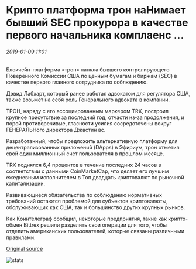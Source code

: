 # Крипто платформа трон наНимает бывший SEC прокурора в качестве первого начальника комплаенс ...

###### 2019-01-09 11:01

Блокчейн-платформа «трон» наняла бывшего контролирующего Поверенного Комиссии США по ценным бумагам и биржам (SEC) в качестве первого главного сотрудника по соблюдению.

Дэвид Лабхарт, который ранее работал адвокатом для регулятора США, также возьмет на себя роль Генерального адвоката в компании.

ТРОН, наряду с его ассоциированным маркером TRX, построил крупное присутствие за последний год, отчасти из-за продолжения, и порой противоречивые, гласности усилия сосредоточены вокруг ГЕНЕРАЛЬНого директора Джастин вс.

Разработанный, чтобы предложить альтернативную платформу для децентрализованных приложений (DApps) в Эфириум, трон отметил свой один миллионный счет пользователя в прошлом месяце.

TRX поднялся 6,4 процентов в течение последних 24 часов в соответствии с данными CoinMarketCap, что делает его лучшим ежедневным исполнителем в Топ двадцать криптовалют по рыночной капитализации.

Развивающиеся обязательства по соблюдению нормативных требований остаются проблемой для субъектов криптовалюты, обслуживающих как США, так и большинство других крупных рынков.

Как Коинтелеграф сообщил, некоторые предприятия, такие как крипто-обмен Bittrex решили разделить свои операции для того, чтобы отделить американских пользователей, которые связаны различными правилами.

[Original source](https://cointelegraph.com/news/crypto-platform-tron-hires-former-sec-attorney-as-first-chief-of-compliance)

![stats](https://c.statcounter.com/11760860/0/a89fa40b/1/ "stats")